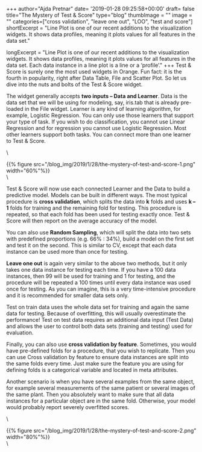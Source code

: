 +++
author="Ajda Pretnar"
date= '2019-01-28 09:25:58+00:00'
draft= false
title="The Mystery of Test & Score"
type="blog"
thumbImage = ""
image = ""
categories=["cross validation", "leave one out", "LOO", "test and score"]
shortExcerpt = "Line Plot is one of our recent additions to the visualization widgets. It shows data profiles, meaning it plots values for all features in the data set."

longExcerpt = "Line Plot is one of our recent additions to the visualization widgets. It shows data profiles, meaning it plots values for all features in the data set. Each data instance in a line plot is a line or a ‘profile’."
+++
Test & Score is surely one the most used widgets in Orange. Fun fact: it is the fourth in popularity, right after Data Table, File and Scatter Plot. So let us dive into the nuts and bolts of the Test & Score widget.

The widget generally accepts <b>two inputs – Data and Learner</b>. Data is the data set that we will be using for modeling, say, iris.tab that is already pre-loaded in the File widget. Learner is any kind of learning algorithm, for example, Logistic Regression. You can only use those learners that support your type of task. If you wish to do classification, you cannot use Linear Regression and for regression you cannot use Logistic Regression. Most other learners support both tasks. You can connect more than one learner to Test & Score.


\


{{% figure src="/blog_img/2019/1/28/the-mystery-of-test-and-score-1.png" width="60%"%}}
\
\

Test & Score will now use each connected Learner and the Data to build a predictive model. Models can be built in different ways. The most typical procedure is <b>cross validation</b>, which splits the data into <b>k</b> folds and uses <b>k – 1</b> folds for training and the remaining fold for testing. This procedure is repeated, so that each fold has been used for testing exactly once. Test & Score will then report on the average accuracy of the model.

You can also use <b>Random Sampling</b>, which will split the data into two sets with predefined proportions (e.g. 66% : 34%), build a model on the first set and test it on the second. This is similar to CV, except that each data instance can be used more than once for testing.

<b>Leave one out</b> is again very similar to the above two methods, but it only takes one data instance for testing each time. If you have a 100 data instances, then 99 will be used for training and 1 for testing, and the procedure will be repeated a 100 times until every data instance was used once for testing. As you can imagine, this is a very time-intensive procedure and it is recommended for smaller data sets only.

Test on train data uses the whole data set for training and again the same data for testing. Because of overfitting, this will usually overestimate the performance! Test on test data requires an additional data input (Test Data) and allows the user to control both data sets (training and testing) used for evaluation.

Finally, you can also use <b>cross validation by feature</b>. Sometimes, you would have pre-defined folds for a procedure, that you wish to replicate. Then you can use Cross validation by feature to ensure data instances are split into the same folds every time. Just make sure the feature you are using for defining folds is a categorical variable and located in meta attributes.

Another scenario is when you have several examples from the same object, for example several measurements of the same patient or several images of the same plant. Then you absolutely want to make sure that all data instances for a particular object are in the same fold. Otherwise, your model would probably report severely overfitted scores.



\


{{% figure src="/blog_img/2019/1/28/the-mystery-of-test-and-score-2.png" width="80%"%}}
\
\
